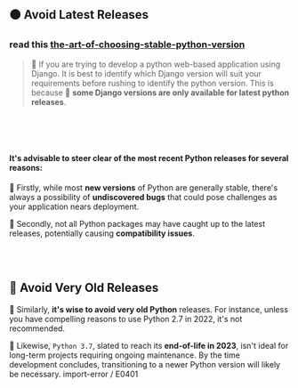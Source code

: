 ## 🟠 Avoid Latest Releases

### read this [the-art-of-choosing-stable-python-version](https://medium.com/@rishabhojha11/the-art-of-choosing-stable-python-version-70a7c755467b)

> 🔴 If you are trying to develop a python web-based application using Django. It is best to identify which Django version will suit your requirements before rushing to identify the python version. This is because 👾 **some Django versions are only available for latest python releases**.



<br>
<br>
<br>

#### It's advisable to steer clear of the most recent Python releases for several reasons:


  🔸 Firstly, while most **new versions** of Python are generally stable, there's always a possibility of **undiscovered bugs** that could pose challenges as your application nears deployment.

 🔸 Secondly, not all Python packages may have caught up to the latest releases, potentially causing **compatibility issues**.


<br>

<br>

## 🔴 Avoid Very Old Releases


🔸 Similarly, **it's wise to avoid very old Python** releases. For instance, unless you have compelling reasons to use Python 2.7 in 2022, it's not recommended.

🔸 Likewise, `Python 3.7`, slated to reach its **end-of-life in 2023**, isn't ideal for long-term projects requiring ongoing maintenance. By the time development concludes, transitioning to a newer Python version will likely be necessary.
import-error / E0401

